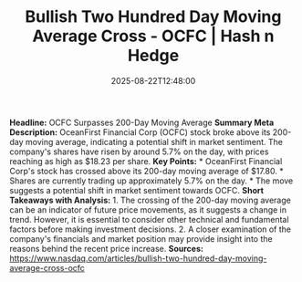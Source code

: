 ﻿---
title: "Bullish Two Hundred Day Moving Average Cross - OCFC | Hash n Hedge"
date: "2025-08-22T12:48:00"
category: "Markets"
summary: ""
slug: ""
source_urls:
  - ""
seo:
  title: "Bullish Two Hundred Day Moving Average Cross - OCFC | Hash n Hedge | Hash n Hedge"
  description: ""
  keywords: ["news", "markets", "brief"]
---
**Headline:** OCFC Surpasses 200-Day Moving Average  **Summary Meta Description:** OceanFirst Financial Corp (OCFC) stock broke above its 200-day moving average, indicating a potential shift in market sentiment. The company's shares have risen by around 5.7% on the day, with prices reaching as high as $18.23 per share.  **Key Points:**  * OceanFirst Financial Corp's stock has crossed above its 200-day moving average of $17.80. * Shares are currently trading up approximately 5.7% on the day. * The move suggests a potential shift in market sentiment towards OCFC.  **Short Takeaways with Analysis:**  1. The crossing of the 200-day moving average can be an indicator of future price movements, as it suggests a change in trend. However, it is essential to consider other technical and fundamental factors before making investment decisions. 2. A closer examination of the company's financials and market position may provide insight into the reasons behind the recent price increase.  **Sources:** https://www.nasdaq.com/articles/bullish-two-hundred-day-moving-average-cross-ocfc